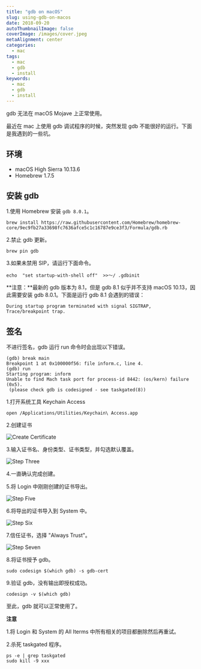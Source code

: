 ```yaml
---
title: "gdb on macOS"
slug: using-gdb-on-macos
date: 2018-09-20
autoThumbnailImage: false
coverImage: /images/cover.jpeg
metaAlignment: center
categories:
  - mac
tags:
  - mac
  - gdb
  - install
keywords:
  - mac
  - gdb
  - install
---
```


gdb 无法在 macOS Mojave 上正常使用。

最近在 mac 上使用 gdb 调试程序的时候，突然发现 gdb 不能很好的运行。下面是我遇到的一些坑。

<!--more-->

## 环境

- macOS High Sierra 10.13.6
- Homebrew 1.7.5

## 安装 gdb

1.使用 Homebrew 安装 `gdb 8.0.1`。

```shell
brew install https://raw.githubusercontent.com/Homebrew/homebrew-core/9ec9fb27a33698fc7636afce5c1c16787e9ce3f3/Formula/gdb.rb
```

2.禁止 gdb 更新。

```shell
brew pin gdb
```

3.如果未禁用 SIP，请运行下面命令。

```shell
echo  "set startup-with-shell off"  >>〜/ .gdbinit
```

**注意：**最新的 gdb 版本为 8.1，但是 gdb 8.1 似乎并不支持 macOS 10.13，因此需要安装 gdb 8.0.1。下面是运行 gdb 8.1 会遇到的错误：

```shell
During startup program terminated with signal SIGTRAP, Trace/breakpoint trap.
```

## 签名

不进行签名，gdb 运行 run 命令时会出现以下错误。

```shell
(gdb) break main
Breakpoint 1 at 0x100000f56: file inform.c, line 4.
(gdb) run
Starting program: inform
Unable to find Mach task port for process-id 8442: (os/kern) failure (0x5).
 (please check gdb is codesigned - see taskgated(8))
```

1.打开系统工具 Keychain Access

```shell
open /Applications/Utilities/Keychain\ Access.app
```

2.创建证书

![Create Certificate](/images/2018/09/create-certificate.png)

3.输入证书名、身份类型、证书类型，并勾选默认覆盖。

![Step Three](/images/2018/09/create-certificate-step-one.png)

4.一直确认完成创建。

5.将 Login 中刚刚创建的证书导出。

![Step Five](/images/2018/09/create-certificate-step-two.png)

6.将导出的证书导入到 System 中。

![Step Six](/images/2018/09/create-certificate-step-three.png)

7.信任证书，选择 "Always Trust"。

![Step Seven](/images/2018/09/create-certificate-step-four.png)

8.将证书授予 gdb。

```shell
sudo codesign $(which gdb) -s gdb-cert
```

9.验证 gdb，没有输出即授权成功。

```shell
codesign -v $(which gdb)
```

至此，gdb 就可以正常使用了。

**注意**

1.将 Login 和 System 的 All Iterms 中所有相关的项目都删除然后再重试。

2.杀死 taskgated 程序。

```shell
ps -e | grep taskgated
sudo kill -9 xxx
```
